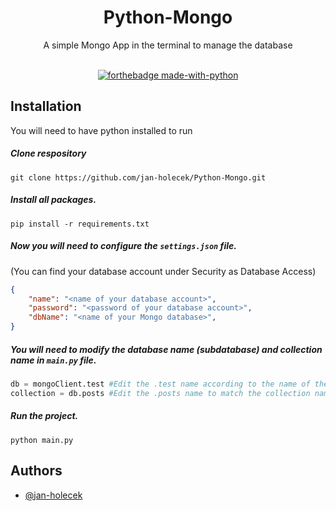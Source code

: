 <h1 align="center">Python-Mongo</h1>

<div align="center">
A simple Mongo App in the terminal to manage the database
<br><br>

[![forthebadge made-with-python](http://ForTheBadge.com/images/badges/made-with-python.svg)](https://www.python.org/)

</div>

## Installation
You will need to have python installed to run

##### Clone respository
```
git clone https://github.com/jan-holecek/Python-Mongo.git
```
##### Install all packages.
```
pip install -r requirements.txt
```
##### Now you will need to configure the `settings.json` file.
(You can find your database account under Security as Database Access)
```json
{
	"name": "<name of your database account>",
	"password": "<password of your database account>",
	"dbName": "<name of your Mongo database>",
}
```
##### You will need to modify the database name (subdatabase) and collection name in `main.py` file.
```py
db = mongoClient.test #Edit the .test name according to the name of the database (subdatabase).
collection = db.posts #Edit the .posts name to match the collection name in the database.
```
##### Run the project.
```
python main.py
```
## Authors

- [@jan-holecek](https://www.github.com/jan-holecek)
